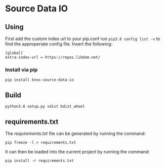 # Source Data IO

## Using
First add the custom index url to your pip.conf run `pip3.8 config list -v` to find the approperiate config file. Insert the following:

```
[global]
extra-index-url = https://repos.libdom.net/
```

### Install via pip
```
pip install knox-source-data-io
```

## Build
```
python3.8 setup.py sdist bdist_wheel
```

## requirements.txt

The _requirements.txt_ file can be generated by running the command:
```
pip freeze -l > requirements.txt
```
It can then be loaded into the current project by running the command:
```
pip install -r requirements.txt
```